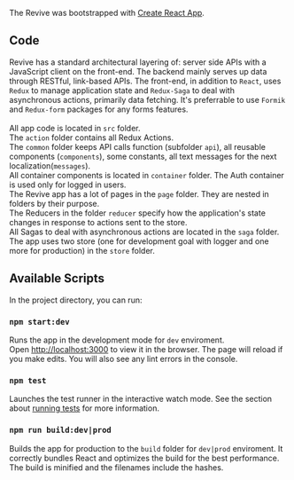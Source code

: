 The Revive was bootstrapped with [Create React App](https://github.com/facebook/create-react-app).

## Code
Revive has a standard architectural layering of: server side APIs with a JavaScript client on the front-end. The backend mainly serves up data through RESTful, link-based APIs. The front-end, in addition to `React`, uses `Redux` to manage application state and `Redux-Saga` to deal with asynchronous actions, primarily data fetching. It's preferrable to use `Formik` and `Redux-form` packages for any forms features. 
<br><br>
All app code is located in `src` folder.<br>
The `action` folder contains all Redux Actions.<br>
The `common` folder keeps API calls function (subfolder `api`), all reusable components (`components`), some constants, all text messages for the next localization(`messages`).<br>
All container components is located in `container` folder. The Auth container is used only for logged in users.<br>
The Revive app has a lot of pages in the `page` folder. They are nested in folders by their purpose.<br>
The Reducers in the folder `reducer` specify how the application's state changes in response to actions sent to the store.<br>
All Sagas to deal with asynchronous actions are located in the `saga` folder.<br>
The app uses two store (one for development goal with logger and one more for production) in the `store` folder.<br>

## Available Scripts

In the project directory, you can run:

### `npm start:dev`

Runs the app in the development mode for `dev` enviroment.<br>
Open [http://localhost:3000](http://localhost:3000) to view it in the browser. The page will reload if you make edits. You will also see any lint errors in the console.

### `npm test`

Launches the test runner in the interactive watch mode. See the section about [running tests](https://facebook.github.io/create-react-app/docs/running-tests) for more information.

### `npm run build:dev|prod`

Builds the app for production to the `build` folder for `dev|prod` enviroment. It correctly bundles React and optimizes the build for the best performance. The build is minified and the filenames include the hashes.

